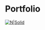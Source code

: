 # Portfolio

[![N|Solid](https://cldup.com/dTxpPi9lDf.thumb.png)](https://nodesource.com/products/nsolid)
